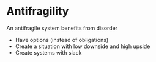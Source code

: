 # Antifragility

An antifragile system benefits from disorder

- Have options (instead of obligations)
- Create a situation with low downside and high upside
- Create systems with slack
